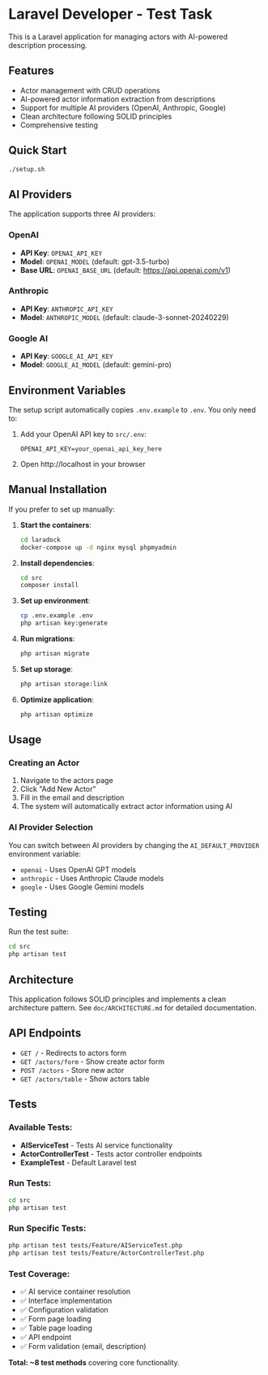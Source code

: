 # Laravel Developer - Test Task

This is a Laravel application for managing actors with AI-powered description processing.

## Features

- Actor management with CRUD operations
- AI-powered actor information extraction from descriptions
- Support for multiple AI providers (OpenAI, Anthropic, Google)
- Clean architecture following SOLID principles
- Comprehensive testing

## Quick Start

```bash
./setup.sh
```

## AI Providers

The application supports three AI providers:

### OpenAI
- **API Key**: `OPENAI_API_KEY`
- **Model**: `OPENAI_MODEL` (default: gpt-3.5-turbo)
- **Base URL**: `OPENAI_BASE_URL` (default: https://api.openai.com/v1)

### Anthropic
- **API Key**: `ANTHROPIC_API_KEY`
- **Model**: `ANTHROPIC_MODEL` (default: claude-3-sonnet-20240229)

### Google AI
- **API Key**: `GOOGLE_AI_API_KEY`
- **Model**: `GOOGLE_AI_MODEL` (default: gemini-pro)

## Environment Variables

The setup script automatically copies `.env.example` to `.env`. You only need to:

1. Add your OpenAI API key to `src/.env`:
   ```
   OPENAI_API_KEY=your_openai_api_key_here
   ```

2. Open http://localhost in your browser

## Manual Installation

If you prefer to set up manually:

1. **Start the containers**:
   ```bash
   cd laradock
   docker-compose up -d nginx mysql phpmyadmin
   ```

2. **Install dependencies**:
   ```bash
   cd src
   composer install
   ```

3. **Set up environment**:
   ```bash
   cp .env.example .env
   php artisan key:generate
   ```

4. **Run migrations**:
   ```bash
   php artisan migrate
   ```

5. **Set up storage**:
   ```bash
   php artisan storage:link
   ```

6. **Optimize application**:
   ```bash
   php artisan optimize
   ```

## Usage

### Creating an Actor

1. Navigate to the actors page
2. Click "Add New Actor"
3. Fill in the email and description
4. The system will automatically extract actor information using AI

### AI Provider Selection

You can switch between AI providers by changing the `AI_DEFAULT_PROVIDER` environment variable:

- `openai` - Uses OpenAI GPT models
- `anthropic` - Uses Anthropic Claude models  
- `google` - Uses Google Gemini models

## Testing

Run the test suite:

```bash
cd src
php artisan test
```

## Architecture

This application follows SOLID principles and implements a clean architecture pattern. See `doc/ARCHITECTURE.md` for detailed documentation.

## API Endpoints

- `GET /` - Redirects to actors form
- `GET /actors/form` - Show create actor form
- `POST /actors` - Store new actor
- `GET /actors/table` - Show actors table

## Tests

### Available Tests:
- **AIServiceTest** - Tests AI service functionality
- **ActorControllerTest** - Tests actor controller endpoints  
- **ExampleTest** - Default Laravel test

### Run Tests:
```bash
cd src
php artisan test
```

### Run Specific Tests:
```bash
php artisan test tests/Feature/AIServiceTest.php
php artisan test tests/Feature/ActorControllerTest.php
```

### Test Coverage:
- ✅ AI service container resolution
- ✅ Interface implementation
- ✅ Configuration validation
- ✅ Form page loading
- ✅ Table page loading  
- ✅ API endpoint
- ✅ Form validation (email, description)

**Total: ~8 test methods** covering core functionality.